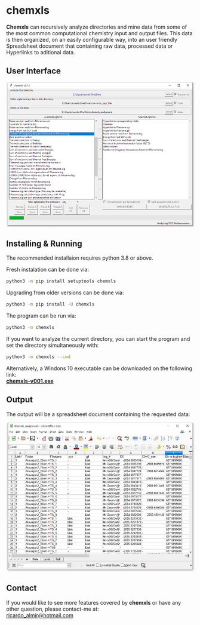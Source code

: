 # chemxls

**Chemxls** can recursively analyze directories and mine data from some of the most common computational chemistry input and output files. This data is then organized, on an easily configurable way, into an user friendly Spreadsheet document that containing raw data, processed data or Hyperlinks to aditional data.

## User Interface

![Interface](chemxls/supl/gui_running.png)

## Installing & Running

The recommended installaion requires python 3.8 or above.

Fresh instalation can be done via:
```bash
python3 -m pip install setuptools chemxls
```
Upgrading from older versions can be done via:
```bash
python3 -m pip install -U chemxls
```
The program can be run via:
```bash
python3 -m chemxls
```
If you want to analyze the current directory, you can start the program and set the directory simultaneously with:
```bash
python3 -m chemxls --cwd
```
 
Alternatively, a Windons 10 executable can be downloaded on the following link:\
[**chemxls-v001.exe**](https://github.com/ricalmang/chemxls/releases/download/v0.0.1/chemxls-v001.exe)

## Output

The output will be a spreadsheet document containing the requested data:

![Interface](chemxls/supl/output.png)

## Contact

If you would like to see more features covered by **chemxls** or have any other question, please contact-me at:\
ricardo_almir@hotmail.com